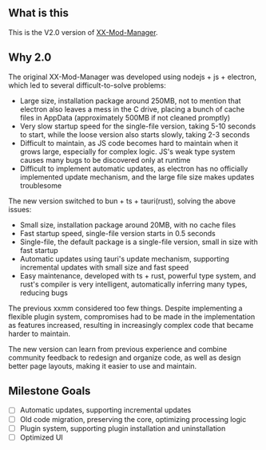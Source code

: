 ## What is this

This is the V2.0 version of [XX-Mod-Manager](https://github.com/XiaoLinXiaoZhu/XX-Mod-Manager).

## Why 2.0

The original XX-Mod-Manager was developed using nodejs + js + electron, which led to several difficult-to-solve problems:
- Large size, installation package around 250MB, not to mention that electron also leaves a mess in the C drive, placing a bunch of cache files in AppData (approximately 500MB if not cleaned promptly)
- Very slow startup speed for the single-file version, taking 5-10 seconds to start, while the loose version also starts slowly, taking 2-3 seconds
- Difficult to maintain, as JS code becomes hard to maintain when it grows large, especially for complex logic. JS's weak type system causes many bugs to be discovered only at runtime
- Difficult to implement automatic updates, as electron has no officially implemented update mechanism, and the large file size makes updates troublesome

The new version switched to bun + ts + tauri(rust), solving the above issues:
- Small size, installation package around 20MB, with no cache files
- Fast startup speed, single-file version starts in 0.5 seconds
- Single-file, the default package is a single-file version, small in size with fast startup
- Automatic updates using tauri's update mechanism, supporting incremental updates with small size and fast speed
- Easy maintenance, developed with ts + rust, powerful type system, and rust's compiler is very intelligent, automatically inferring many types, reducing bugs

The previous xxmm considered too few things. Despite implementing a flexible plugin system, compromises had to be made in the implementation as features increased, resulting in increasingly complex code that became harder to maintain.

The new version can learn from previous experience and combine community feedback to redesign and organize code, as well as design better page layouts, making it easier to use and maintain.

## Milestone Goals

- [ ] Automatic updates, supporting incremental updates
- [ ] Old code migration, preserving the core, optimizing processing logic
- [ ] Plugin system, supporting plugin installation and uninstallation
- [ ] Optimized UI